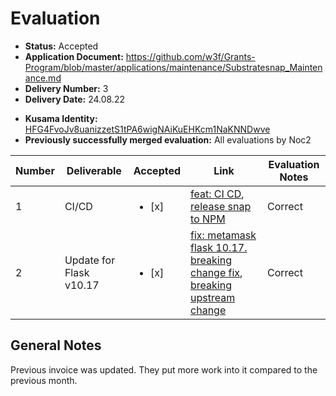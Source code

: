 # Evaluation

- **Status:** Accepted
- **Application Document:** https://github.com/w3f/Grants-Program/blob/master/applications/maintenance/Substratesnap_Maintenance.md
- **Delivery Number:** 3
- **Delivery Date:** 24.08.22

* **Kusama Identity:** [HFG4FvoJv8uanizzetS1tPA6wigNAiKuEHKcm1NaKNNDwve](https://polkascan.io/pre/kusama/account/HFG4FvoJv8uanizzetS1tPA6wigNAiKuEHKcm1NaKNNDwve)
* **Previously successfully merged evaluation:** All evaluations by Noc2

| Number | Deliverable             | Accepted               | Link                                                                                                                                                                                                                                            | Evaluation Notes |
| ------ | ----------------------- | ---------------------- | ----------------------------------------------------------------------------------------------------------------------------------------------------------------------------------------------------------------------------------------------- | ---------------- |
| 1      | CI/CD                   | <ul><li>[x] </li></ul> | [feat: CI CD](https://github.com/ChainSafe/metamask-snap-polkadot/commit/dfa8ade854a1364e23efa1e8fd885dd3e9722277), [release snap to NPM](https://www.npmjs.com/package/@chainsafe/polkadot-snap)                                               | Correct          |
| 2      | Update for Flask v10.17 | <ul><li>[x] </li></ul> | [fix: metamask flask 10.17. breaking change fix](https://github.com/ChainSafe/metamask-snap-polkadot/commit/f1e32d719169352fbd0ef5997fe78dfe95bdc992), [breaking upstream change](https://github.com/MetaMask/snaps-skunkworks/discussions/590) | Correct          |

## General Notes

Previous invoice was updated. They put more work into it compared to the previous month.
